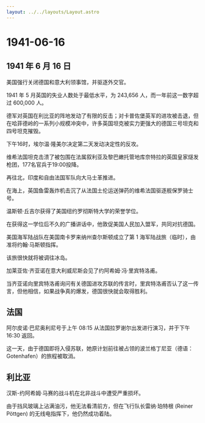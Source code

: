 ```yaml
---
layout: ../../layouts/Layout.astro
---
```


# 1941-06-16

## 1941 年 6 月 16 日

美国强行关闭德国和意大利领事馆，并驱逐外交官。

1941 年 5 月英国的失业人数处于最低水平，为 243,656
人，而一年前这一数字超过 600,000 人。

德军对英国在利比亚的阵地发动了有限的反击；对卡普佐堡英军的进攻被击退，但在哈菲德岭的一系列小规模冲突中，许多英国坦克被实力更强大的德国三号坦克和四号坦克摧毁。

下午16时，埃尔温·隆美尔决定第二天发动决定性的反攻。

维希法国坦克击溃了被包围在法属叙利亚及黎巴嫩托管地库奈特拉的英国皇家燧发枪团，177名官兵于19:00投降。

再往北，印度和自由法国军队向大马士革推进。

在海上，英国鱼雷轰炸机击沉了从法国土伦运送弹药的维希法国驱逐舰保罗骑士号。

温斯顿·丘吉尔获得了美国纽约罗彻斯特大学的荣誉学位。

在获得这一学位后不久的广播讲话中，他敦促美国人民加入盟军，共同对抗德国。

美国海军陆战队在美国南卡罗来纳州查尔斯顿成立了第 1
海军陆战旅（临时），由准将约翰·马斯顿指挥。

该旅很快就将被调往冰岛。

加莱亚佐·齐亚诺在意大利威尼斯会见了约阿希姆·冯·里宾特洛甫。

当齐亚诺向里宾特洛甫询问有关德国进攻苏联的传言时，里宾特洛甫否认了这一传言，但他相信，如果战争真的爆发，德国很快就会取得胜利。

## 法国

阿尔皮诺·巴尼奥利尼号于上午 08:15 从法国拉罗谢尔出发进行演习，并于下午
16:30 返回。

这一天，由于德国即将入侵苏联，她原计划前往被占领的波兰格丁尼亚（德语：Gotenhafen）的旅程被取消。

## 利比亚

汉斯-约阿希姆·马赛的战斗机在北非战斗中遭受严重损坏。

由于挡风玻璃上沾满油污，他无法看清前方，但在飞行队长雷纳·珀特根 (Reiner
Pöttgen) 的无线电指挥下，他仍然成功着陆。
